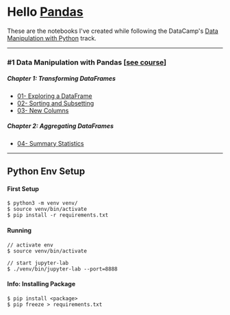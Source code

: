 # Hello [Pandas](https://pandas.pydata.org/)

These are the notebooks I've created while following the DataCamp's [Data Manipulation with Python](https://app.datacamp.com/learn/skill-tracks/data-manipulation-with-python) track.

---

### #1 Data Manipulation with Pandas [[see course](https://www.datacamp.com/courses/data-manipulation-with-pandas)]
##### Chapter 1: Transforming DataFrames

- [01- Exploring a DataFrame](./01-%20Exploring%20a%20DataFrame.ipynb)
- [02- Sorting and Subsetting](./02-%20Sorting%20and%20Subsetting.ipynb)
- [03- New Columns](./03-%20New%20Columns.ipynb)

##### Chapter 2: Aggregating DataFrames

- [04- Summary Statistics](./04-%20Summary%20Statistics.ipynb)

---

## Python Env Setup

#### First Setup
    $ python3 -m venv venv/
    $ source venv/bin/activate
    $ pip install -r requirements.txt

#### Running
    // activate env
    $ source venv/bin/activate
    
    // start jupyter-lab
    $ ./venv/bin/jupyter-lab --port=8888

#### Info: Installing Package
    $ pip install <package>
    $ pip freeze > requirements.txt